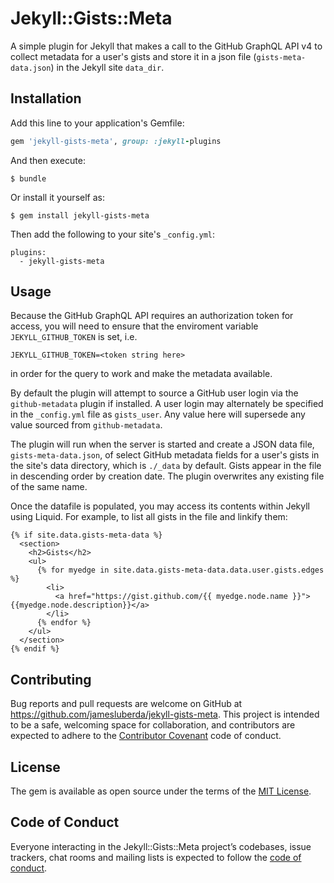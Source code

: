 # Jekyll::Gists::Meta

A simple plugin for Jekyll that makes a call to the GitHub GraphQL API v4 to collect metadata for a user's gists and store it in a json file (`gists-meta-data.json`) in the Jekyll site `data_dir`.

## Installation

Add this line to your application's Gemfile:

```ruby
gem 'jekyll-gists-meta', group: :jekyll-plugins
```

And then execute:

    $ bundle

Or install it yourself as:

    $ gem install jekyll-gists-meta

Then add the following to your site's `_config.yml`:

```
plugins:
  - jekyll-gists-meta
```

## Usage

Because the GitHub GraphQL API requires an authorization token for access, you will need to ensure that the enviroment variable `JEKYLL_GITHUB_TOKEN` is set, i.e.

```
JEKYLL_GITHUB_TOKEN=<token string here>
```

in order for the query to work and make the metadata available.

By default the plugin will attempt to source a GitHub user login via the `github-metadata` plugin if installed. A user login may alternately be specified in the `_config.yml` file as `gists_user`. Any value here will supersede any value sourced from `github-metadata`.

The plugin will run when the server is started and create a JSON data file, `gists-meta-data.json`, of select GitHub metadata fields for a user's gists in the site's data directory, which is `./_data` by default. Gists appear in the file in descending order by creation date. The plugin overwrites any existing file of the same name.

Once the datafile is populated, you may access its contents within Jekyll using Liquid. For example, to list all gists in the file and linkify them:

```liquid
{% if site.data.gists-meta-data %}
  <section>
    <h2>Gists</h2>
    <ul>
      {% for myedge in site.data.gists-meta-data.data.user.gists.edges %}
        <li>
          <a href="https://gist.github.com/{{ myedge.node.name }}">{{myedge.node.description}}</a>
        </li>
      {% endfor %}
    </ul>
  </section>
{% endif %}
```

## Contributing

Bug reports and pull requests are welcome on GitHub at https://github.com/jamesluberda/jekyll-gists-meta. This project is intended to be a safe, welcoming space for collaboration, and contributors are expected to adhere to the [Contributor Covenant](http://contributor-covenant.org) code of conduct.

## License

The gem is available as open source under the terms of the [MIT License](https://opensource.org/licenses/MIT).

## Code of Conduct

Everyone interacting in the Jekyll::Gists::Meta project’s codebases, issue trackers, chat rooms and mailing lists is expected to follow the [code of conduct](https://github.com/jamesluberda/jekyll-gists-meta/blob/master/CODE_OF_CONDUCT.md).
